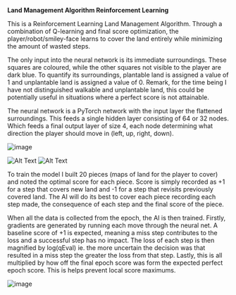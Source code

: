 **Land Management Algorithm Reinforcement Learning**

This is a Reinforcement Learning Land Management Algorithm. Through a combination of Q-learning and final score optimization, the player/robot/smiley-face learns to cover the land entirely while minimizing the amount of wasted steps.

The only input into the neural network is its immediate surroundings. These squares are coloured, while the other squares not visible to the player are dark blue. To quantify its surroundings, plantable land is assigned a value of 1 and unplantable land is assigned a value of 0. Remark, for the time being I have not distinguished walkable and unplantable land, this could be potentially useful in situations where a perfect score is not attainable.

The neural network is a PyTorch network with the input layer the flattened surroundings. This feeds a single hidden layer consisting of 64 or 32 nodes. Which feeds a final output layer of size 4, each node determining what direction the player should move in (left, up, right, down).


![image](https://user-images.githubusercontent.com/3459566/147376755-4e8cb454-0266-4863-9fb6-c32413343f4c.png)

![Alt Text](https://media3.giphy.com/media/KqS8BMqPaw44c7Rgfy/giphy.gif?cid=790b76111c94944984417eeec64e75f8f577a11d46340473&rid=giphy.gif&ct=g)    ![Alt Text](https://media4.giphy.com/media/5l7kRWtG3cyWkos6dU/giphy.gif?cid=790b76118116ca6fee029c441b66209a3e33bd58db1e867a&rid=giphy.gif&ct=g)

To train the model I built 20 pieces (maps of land for the player to cover) and noted the optimal score for each piece. Score is simply recorded as +1 for a step that covers new land and -1 for a step that revisits previously covered land. The AI will do its best to cover each piece recording each step made, the consequence of each step and the final score of the piece.

When all the data is collected from the epoch, the AI is then trained. Firstly, gradients are generated by running each move through the neural net. A baseline score of +1 is expected, meaning a miss step contributes to the loss and a successful step has no impact. The loss of each step is then magnified by log(qEval) ie. the more uncertain the decision was that resulted in a miss step the greater the loss from that step. Lastly, this is all multiplied by how off the final epoch score was form the expected perfect epoch score. This is helps prevent local score maximums.

![image](https://user-images.githubusercontent.com/3459566/147395387-841aba38-a458-4eba-ad2c-83ef9d5bb2bc.png)





